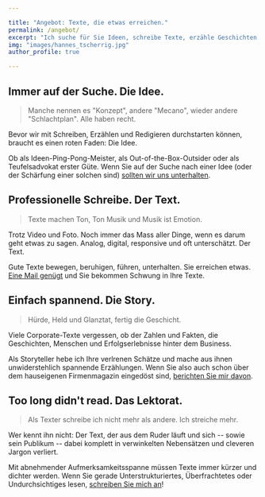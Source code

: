 ```yaml
---

title: "Angebot: Texte, die etwas erreichen."
permalink: /angebot/
excerpt: "Ich suche für Sie Ideen, schreibe Texte, erzähle Geschichten und reduziere Palaver zu Power-Texten, die etwas erreichen."
img: "images/hannes_tscherrig.jpg"
author_profile: true

---
```


## Immer auf der Suche. Die Idee.

> Manche nennen es "Konzept", andere "Mecano", wieder andere "Schlachtplan". Alle haben recht. 

Bevor wir mit Schreiben, Erzählen und Redigieren durchstarten können, braucht es einen roten Faden: Die Idee.

Ob als Ideen-Ping-Pong-Meister, als Out-of-the-Box-Outsider oder als Teufelsadvokat erster Güte. Wenn Sie auf der Suche nach einer Idee (oder der Schärfung einer solchen sind) [sollten wir uns unterhalten](/kontakt).

## Professionelle Schreibe. Der Text.

> Texte machen Ton, Ton Musik und Musik ist Emotion. 

Trotz Video und Foto. Noch immer das Mass aller Dinge, wenn es darum geht etwas zu sagen. Analog, digital, responsive und oft unterschätzt. Der Text.

Gute Texte bewegen, beruhigen, führen, unterhalten. Sie erreichen etwas. [Eine Mail genügt](/kontakt) und Sie bekommen Schwung in Ihre Texte.

## Einfach spannend. Die Story.

> Hürde, Held und Glanztat, fertig die Geschicht. 

Viele Corporate-Texte vergessen, ob der Zahlen und Fakten, die Geschichten, Menschen und Erfolgserlebnisse hinter dem Business.

Als Storyteller hebe ich Ihre verlrenen Schätze und mache aus ihnen unwiderstehlich spannende Erzählungen. Wenn Sie also auch schon über dem hauseigenen Firmenmagazin eingedöst sind, [berichten Sie mir davon](/kontakt). 

## Too long didn't read. Das Lektorat.

> Als Texter schreibe ich nicht mehr als andere. Ich streiche mehr.

Wer kennt ihn nicht: Der Text, der aus dem Ruder läuft und sich -- sowie sein Publikum -- dabei komplett in verwinkelten Nebensätzen und cleveren Jargon verliert. 

Mit abnehmender Aufmerksamkeitsspanne müssen Texte immer kürzer und dichter werden. Wenn Sie gerade Unterstrukturiertes, Überfrachtetes oder Undurchsichtiges lesen, [schreiben Sie mich an](/kontakt)!